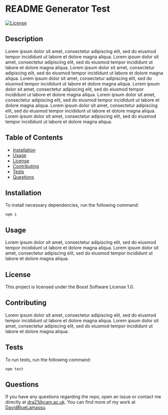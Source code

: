 
  # README Generator Test
  
  [![License](https://img.shields.io/badge/License-Boost_1.0-lightblue.svg)](https://www.boost.org/LICENSE_1_0.txt)

  ## Description
  Lorem ipsum dolor sit amet, consectetur adipiscing elit, sed do eiusmod tempor incididunt ut labore et dolore magna aliqua. Lorem ipsum dolor sit amet, consectetur adipiscing elit, sed do eiusmod tempor incididunt ut labore et dolore magna aliqua. Lorem ipsum dolor sit amet, consectetur adipiscing elit, sed do eiusmod tempor incididunt ut labore et dolore magna aliqua. Lorem ipsum dolor sit amet, consectetur adipiscing elit, sed do eiusmod tempor incididunt ut labore et dolore magna aliqua. Lorem ipsum dolor sit amet, consectetur adipiscing elit, sed do eiusmod tempor incididunt ut labore et dolore magna aliqua. Lorem ipsum dolor sit amet, consectetur adipiscing elit, sed do eiusmod tempor incididunt ut labore et dolore magna aliqua. Lorem ipsum dolor sit amet, consectetur adipiscing elit, sed do eiusmod tempor incididunt ut labore et dolore magna aliqua. Lorem ipsum dolor sit amet, consectetur adipiscing elit, sed do eiusmod tempor incididunt ut labore et dolore magna aliqua. 

  ## Table of Contents
  - [Installation](#installation)
  - [Usage](#usage)
  - [License](#license)
  - [Contributing](#contributing)
  - [Tests](#tests)
  - [Questions](#questions)

  ## Installation
  To install necessary dependencies, run the following command:
  ~~~
  npm i
  ~~~
  ## Usage
  Lorem ipsum dolor sit amet, consectetur adipiscing elit, sed do eiusmod tempor incididunt ut labore et dolore magna aliqua. Lorem ipsum dolor sit amet, consectetur adipiscing elit, sed do eiusmod tempor incididunt ut labore et dolore magna aliqua. 

  ## License
  This project is licensed under the Boost Software License 1.0.

  ## Contributing
  Lorem ipsum dolor sit amet, consectetur adipiscing elit, sed do eiusmod tempor incididunt ut labore et dolore magna aliqua. Lorem ipsum dolor sit amet, consectetur adipiscing elit, sed do eiusmod tempor incididunt ut labore et dolore magna aliqua. 

  ## Tests
  To run tests, run the following command:
  ~~~
  npm test
  ~~~

  ## Questions
  If you have any questions regarding the repo, open an issue or contact me directly at dra21@cam.ac.uk.
  You can find more of my work at [DavidBlueLamassu](https://github.com/DavidBlueLamassu).
